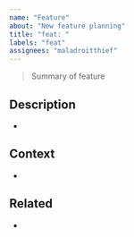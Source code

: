```yaml
---
name: "Feature"
about: "New feature planning"
title: "feat: "
labels: "feat"
assignees: "maladroitthief"
---
```


> Summary of feature

## Description

- 

## Context

- 

## Related

- 

